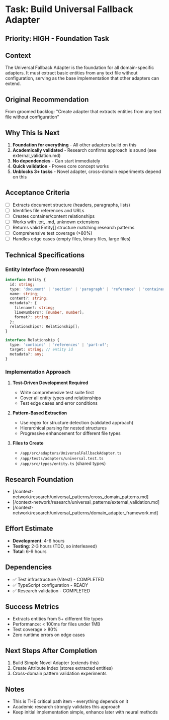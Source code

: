 # Task: Build Universal Fallback Adapter

## Priority: HIGH - Foundation Task

## Context
The Universal Fallback Adapter is the foundation for all domain-specific adapters. It must extract basic entities from any text file without configuration, serving as the base implementation that other adapters can extend.

## Original Recommendation
From groomed backlog: "Create adapter that extracts entities from any text file without configuration"

## Why This Is Next
1. **Foundation for everything** - All other adapters build on this
2. **Academically validated** - Research confirms approach is sound (see external_validation.md)
3. **No dependencies** - Can start immediately
4. **Quick validation** - Proves core concept works
5. **Unblocks 3+ tasks** - Novel adapter, cross-domain experiments depend on this

## Acceptance Criteria
- [ ] Extracts document structure (headers, paragraphs, lists)
- [ ] Identifies file references and URLs
- [ ] Creates container/content relationships
- [ ] Works with .txt, .md, unknown extensions
- [ ] Returns valid Entity[] structure matching research patterns
- [ ] Comprehensive test coverage (>80%)
- [ ] Handles edge cases (empty files, binary files, large files)

## Technical Specifications

### Entity Interface (from research)
```typescript
interface Entity {
  id: string;
  type: 'document' | 'section' | 'paragraph' | 'reference' | 'container';
  name: string;
  content?: string;
  metadata?: {
    filename?: string;
    lineNumbers?: [number, number];
    format?: string;
  };
  relationships?: Relationship[];
}

interface Relationship {
  type: 'contains' | 'references' | 'part-of';
  target: string; // entity id
  metadata?: any;
}
```

### Implementation Approach
1. **Test-Driven Development Required**
   - Write comprehensive test suite first
   - Cover all entity types and relationships
   - Test edge cases and error conditions

2. **Pattern-Based Extraction**
   - Use regex for structure detection (validated approach)
   - Hierarchical parsing for nested structures
   - Progressive enhancement for different file types

3. **Files to Create**
   - `/app/src/adapters/UniversalFallbackAdapter.ts`
   - `/app/tests/adapters/universal.test.ts`
   - `/app/src/types/entity.ts` (shared types)

## Research Foundation
- [/context-network/research/universal_patterns/cross_domain_patterns.md]
- [/context-network/research/universal_patterns/external_validation.md]
- [/context-network/research/universal_patterns/domain_adapter_framework.md]

## Effort Estimate
- **Development**: 4-6 hours
- **Testing**: 2-3 hours (TDD, so interleaved)
- **Total**: 6-9 hours

## Dependencies
- ✅ Test infrastructure (Vitest) - COMPLETED
- ✅ TypeScript configuration - READY
- ✅ Research validation - COMPLETED

## Success Metrics
- Extracts entities from 5+ different file types
- Performance: < 100ms for files under 1MB
- Test coverage > 80%
- Zero runtime errors on edge cases

## Next Steps After Completion
1. Build Simple Novel Adapter (extends this)
2. Create Attribute Index (stores extracted entities)
3. Cross-domain pattern validation experiments

## Notes
- This is THE critical path item - everything depends on it
- Academic research strongly validates this approach
- Keep initial implementation simple, enhance later with neural methods